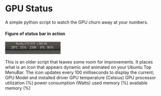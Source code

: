 # GPU Status
A simple python script to watch the GPU churn away at your numbers. 

#### Figure of status bar in action
![GPU Status](Screenshot.png)

This is an older script that leaves some room for improvements. It places what is an icon that appears dynamic and animated on your  Ubuntu Top MenuBar. The icon updates every 100 milliseconds to display the current;
    GPU Model and installed driver 
      GPU temperature (Celsius)
      GPU processor utilization (%)
      power consumption (Watts)
      used memory (%)
      available memory (%)
      
      
      
    

